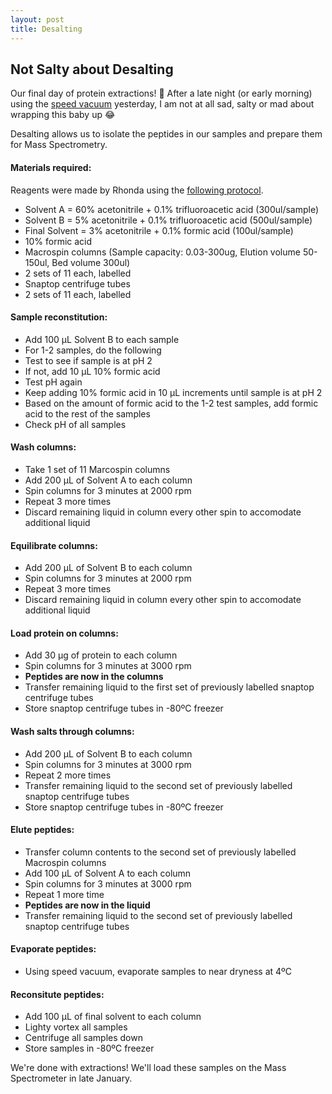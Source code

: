 ```yaml
---
layout: post
title: Desalting
---
```


## Not Salty about Desalting

Our final day of protein extractions! :tada: After a late night (or early morning) using the [speed vacuum](https://yaaminiv.github.io/Speed-Vacuum/) yesterday, I am not at all sad, salty or mad about wrapping this baby up :joy:

Desalting allows us to isolate the peptides in our samples and prepare them for Mass Spectrometry. 

#### **Materials required**:
Reagents were made by Rhonda using the [following protocol](https://github.com/sr320/LabDocs/blob/master/protocols/ProteinprepforMSMS.md).

- Solvent A = 60% acetonitrile + 0.1% trifluoroacetic acid (300ul/sample)
- Solvent B = 5% acetonitrile + 0.1% trifluoroacetic acid (500ul/sample)
- Final Solvent = 3% acetonitrile + 0.1% formic acid (100ul/sample)
- 10% formic acid
- Macrospin columns (Sample capacity: 0.03-300ug, Elution volume 50-150ul, Bed volume 300ul)
 - 2 sets of 11 each, labelled
- Snaptop centrifuge tubes
 - 2 sets of 11 each, labelled
 
#### **Sample reconstitution**:
- Add 100 µL Solvent B to each sample
- For 1-2 samples, do the following
 - Test to see if sample is at pH 2
 - If not, add 10 µL 10% formic acid
 - Test pH again
 - Keep adding 10% formic acid in 10 µL increments until sample is at pH 2
- Based on the amount of formic acid to the 1-2 test samples, add formic acid to the rest of the samples
- Check pH of all samples

#### **Wash columns**:
- Take 1 set of 11 Marcospin columns
- Add 200 µL of Solvent A to each column
- Spin columns for 3 minutes at 2000 rpm
 - Repeat 3 more times
 - Discard remaining liquid in column every other spin to accomodate additional liquid

#### **Equilibrate columns**:
- Add 200 µL of Solvent B to each column
- Spin columns for 3 minutes at 2000 rpm
 - Repeat 3 more times
 - Discard remaining liquid in column every other spin to accomodate additional liquid

#### **Load protein on columns**:
- Add 30 µg of protein to each column
- Spin columns for 3 minutes at 3000 rpm
 - **Peptides are now in the columns**
- Transfer remaining liquid to the first set of previously labelled snaptop centrifuge tubes
- Store snaptop centrifuge tubes in -80ºC freezer

#### **Wash salts through columns**:
- Add 200 µL of Solvent B to each column
- Spin columns for 3 minutes at 3000 rpm
 - Repeat 2 more times
- Transfer remaining liquid to the second set of previously labelled snaptop centrifuge tubes
- Store snaptop centrifuge tubes in -80ºC freezer

#### **Elute peptides**:
- Transfer column contents to the second set of previously labelled Macrospin columns
- Add 100 µL of Solvent A to each column
- Spin columns for 3 minutes at 3000 rpm
 - Repeat 1 more time
 - **Peptides are now in the liquid**
- Transfer remaining liquid to the second set of previously labelled snaptop centrifuge tubes

#### **Evaporate peptides**:
- Using speed vacuum, evaporate samples to near dryness at 4ºC

#### **Reconsitute peptides**:
- Add 100 µL of final solvent to each column
- Lighty vortex all samples
- Centrifuge all samples down
- Store samples in -80ºC freezer

We're done with extractions! We'll load these samples on the Mass Spectrometer in late January.


